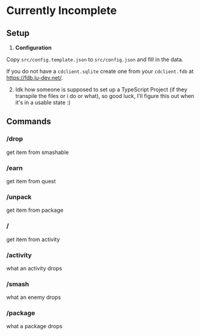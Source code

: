 # Currently Incomplete

## Setup

1. **Configuration**

Copy `src/config.template.json` to `src/config.json` and fill in the data.

If you do not have a `cdclient.sqlite` create one from your `cdclient.fdb` at https://fdb.lu-dev.net/.

2. Idk how someone is supposed to set up a TypeScript Project (if they transpile the files or i do or what), so good luck, I'll figure this out when it's in a usable state :)

## Commands

### /drop
get item from smashable
### /earn
get item from quest
### /unpack
get item from package
### /
get item from activity
### /activity
what an activity drops
### /smash
what an enemy drops
### /package
what a package drops